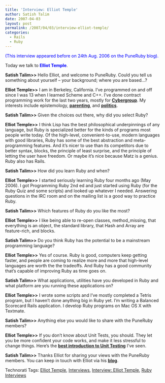 ```yaml
---
title: 'Interview: Elliot Temple'
author: Satish Talim
date: 2007-04-03
layout: post
permalink: /2007/04/03/interview-elliot-temple/
categories:
  - Rails
  - Ruby
---
```

<div>
  <!--adsense-->
</div>

<div>
  <p>
    <span style="color:blue;">(This interview appeared before on 24th Aug. 2006 on the PuneRuby blog).</span>
  </p>
  
  <p>
    Today we talk to <b><span style="color:blue;">Elliot Temple</span></b>.
  </p>
  
  <p>
    <b>Satish Talim>></b> Hello Elliot, and welcome to PuneRuby. Could you tell us something about yourself &#8211; your background; where you are based&#8230;?
  </p>
  
  <p>
    <b>Elliot Temple>></b> I am in Berkeley, California. I&#8217;ve programmed on and off since I was 13 when I learned Scheme and C++. I&#8217;ve done contract programming work for the last two years, mostly for <b><a href="http://www.cybergroup.com/" >Cybergroup</a></b>. My interests include epistemology, <b><a href="http://www.takingchildrenseriously.com/" >parenting</a></b>, and <b><a href="http://www.settingtheworldtorights.com/" >politics</a></b>.
  </p>
  
  <p>
    <b>Satish Talim>></b> Given the choices out there, why did you select Ruby?
  </p>
  
  <p>
    <b>Elliot Temple>></b> I think Lisp has the best philosophical underpinnings of any language, but Ruby is specialized better for the kinds of programs most people write today. Of the high-level, convenient-to-use, modern languages with good libraries, Ruby has some of the best abstraction and meta-programming features. And it&#8217;s nicer to use than its competitors due to better syntax, blocks, the principle of least surprise, and the principle of letting the user have freedom. Or maybe it&#8217;s nice because Matz is a genius. Ruby also has Rails.
  </p>
  
  <p>
    <b>Satish Talim>></b> How did you learn Ruby and when?
  </p>
  
  <p>
    <b>Elliot Temple>></b> I started seriously learning Ruby four months ago (May 2006). I got Programming Ruby 2nd ed and just started using Ruby (for the Ruby Quiz and some scripts) and looked up whatever I needed. Answering questions in the IRC room and on the mailing list is a good way to practice Ruby.
  </p>
  
  <p>
    <b>Satish Talim>></b> Which features of Ruby do you like the most?
  </p>
  
  <p>
    <b>Elliot Temple>></b> I like being able to re-open classes, method_missing, that everything is an object, the standard library, that Hash and Array are feature-rich, and blocks.
  </p>
  
  <p>
    <b>Satish Talim>></b> Do you think Ruby has the potential to be a mainstream programming language?
  </p>
  
  <p>
    <b>Elliot Temple>></b> Yes of course. Ruby is good, computers keep getting faster, and people are coming to realize more and more that high-level languages are worth the the tradeoffs. And Ruby has a good community that&#8217;s capable of improving Ruby as time goes on.
  </p>
  
  <p>
    <b>Satish Talim>></b> What applications, utilities have you developed in Ruby and what platform are you running these applications on?
  </p>
  
  <p>
    <b>Elliot Temple>></b> I wrote some scripts and I&#8217;ve mostly completed a Tetris program, but I haven&#8217;t done anything big in Ruby yet. I&#8217;m writing a Balanced Scorecard Rails application. I develop Ruby programs on Mac OS X with Textmate.
  </p>
  
  <p>
    <b>Satish Talim>></b> Anything else you would like to share with the PuneRuby members?
  </p>
  
  <p>
    <b>Elliot Temple>></b> If you don&#8217;t know about Unit Tests, you should. They let you be more confident your code works, and make it less stressful to change things. Here&#8217;s the <b><a href="http://grayproductions.net/ruby/first_steps.html" >best introduction to Unit Testing</a></b> I&#8217;ve seen.
  </p>
  
  <p>
    <b>Satish Talim>></b> Thanks Elliot for sharing your views with the PuneRuby members. You can keep in touch with Elliot via his <b><a href="http://www.curi.us/blog/">blog</a></b>.
  </p>
</div>

<div>
  <a href="http://technorati.com/tag/Instant+Rails" rel="tag"></a><a href="http://technorati.com/tag/Quick+Ruby" rel="tag"></a><a href="http://technorati.com/tag/Instant+Rails" rel="tag"></a><a href="http://technorati.com/tag/Pune+Ruby" rel="tag"></a><a href="http://technorati.com/tag/Quick+Ruby+Guide" rel="tag"></a><a href="http://technorati.com/tag/Programming+Languages" rel="tag"></a><a href="http://technorati.com/tag/Blogs" rel="tag"></a><a href="http://technorati.com/tag/Ruby" rel="tag"></a><a href="http://technorati.com/tag/PuneRuby" rel="tag"></a><a href="http://technorati.com/tag/QuickRuby" rel="tag"></a><a href="http://technorati.com/tag/PuneBloggers" rel="tag"></a><a href="http://technorati.com/tag/PuneBlogs" rel="tag"></a><a href="http://technorati.com/tag/Blogosphere" rel="tag"></a><a href="http://technorati.com/tag/Digg" rel="tag"></a><a href="http://technorati.com/tag/Media" rel="tag"></a><a href="http://technorati.com/tag/Tip" rel="tag"></a><a href="http://technorati.com/tag/RSS" rel="tag"></a><a href="http://technorati.com/tag/Marketing" rel="tag"></a><a href="http://technorati.com/tag/News" rel="tag"></a><a href="http://technorati.com/tag/IndianGuru" rel="tag"></a><a href="http://technorati.com/tag/Blogging" rel="tag"></a><a href="http://technorati.com/tag/Internet" rel="tag"></a><a href="http://technorati.com/tag/Blog" rel="tag"></a><a href="http://technorati.com/tag/Technical+Support" rel="tag"></a><a href="http://technorati.com/tag/Free+Software" rel="tag"></a><a href="http://technorati.com/tag/Help" rel="tag"></a><a href="http://technorati.com/tag/Pune" rel="tag"></a><a href="http://technorati.com/tag/SatishTalim" rel="tag"></a><a href="http://technorati.com/tag/Satish+Talim" rel="tag"></a><a href="http://technorati.com/tag/Weblog" rel="tag"></a><a href="http://technorati.com/tag/Weblogs" rel="tag"></a><a href="http://technorati.com/tag/Training" rel="tag"></a><a href="http://technorati.com/tag/Free+Training" rel="tag"></a><a href="http://technorati.com/tag/Tutorial" rel="tag"></a><a href="http://technorati.com/tag/Education" rel="tag"></a><a href="http://technorati.com/tag/Teacher" rel="tag"></a><a href="http://technorati.com/tag/Learning+Ruby" rel="tag"></a>
</div>

Technorati Tags: <a href="http://technorati.com/tag/Elliot+Temple" rel="tag">Elliot Temple</a>, <a href="http://technorati.com/tag/Interviews" rel="tag"> Interviews</a>, <a href="http://technorati.com/tag/Interview%3A+Elliot+Temple" rel="tag"> Interview: Elliot Temple</a>, <a href="http://technorati.com/tag/Ruby+Interviews" rel="tag"> Ruby Interviews</a>
